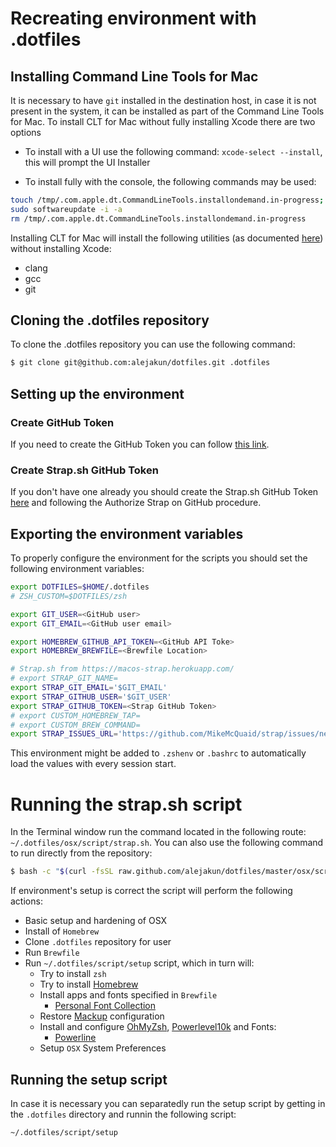 # Recreating environment with .dotfiles

## Installing Command Line Tools for Mac

It is necessary to have `git` installed in the destination host, in case it is not present in the system, it can be installed as part of the Command Line Tools for Mac. To install CLT for Mac without fully installing Xcode there are two options

* To install with a UI use the following command: `xcode-select --install`, this will prompt the UI Installer

* To install fully with the console, the following commands may be used:

```sh
touch /tmp/.com.apple.dt.CommandLineTools.installondemand.in-progress;
sudo softwareupdate -i -a
rm /tmp/.com.apple.dt.CommandLineTools.installondemand.in-progress
```

Installing CLT for Mac will install the following utilities (as documented [here](https://mac.install.guide/commandlinetools/4.html)) without installing Xcode:

* clang
* gcc
* git
## Cloning the .dotfiles repository

To clone the .dotfiles repository you can use the following command:

```sh
$ git clone git@github.com:alejakun/dotfiles.git .dotfiles
```

## Setting up the environment
### Create GitHub Token

If you need to create the GitHub Token you can follow [this link](https://github.com/settings/tokens/new?scopes=gist,repo,workflow&description=Homebrew).

### Create Strap.sh GitHub Token

If you don't have one already you should create the Strap.sh GitHub Token [here](https://macos-strap.herokuapp.com/) and following the Authorize Strap on GitHub procedure.

## Exporting the environment variables

To properly configure the environment for the scripts you should set the following environment variables:

```sh
export DOTFILES=$HOME/.dotfiles
# ZSH_CUSTOM=$DOTFILES/zsh

export GIT_USER=<GitHub user>
export GIT_EMAIL=<GitHub user email>

export HOMEBREW_GITHUB_API_TOKEN=<GitHub API Toke>
export HOMEBREW_BREWFILE=<Brewfile Location>

# Strap.sh from https://macos-strap.herokuapp.com/
# export STRAP_GIT_NAME=
export STRAP_GIT_EMAIL='$GIT_EMAIL'
export STRAP_GITHUB_USER='$GIT_USER'
export STRAP_GITHUB_TOKEN=<Strap GitHub Token>
# export CUSTOM_HOMEBREW_TAP=
# export CUSTOM_BREW_COMMAND=
export STRAP_ISSUES_URL='https://github.com/MikeMcQuaid/strap/issues/new'
```
This environment might be added to `.zshenv` or `.bashrc` to automatically load the values with every session start.
# Running the strap.sh script

In the Terminal window run the command located in the following route: `~/.dotfiles/osx/script/strap.sh`.
You can also use the following command to run directly from the repository:

```sh
$ bash -c "$(curl -fsSL raw.github.com/alejakun/dotfiles/master/osx/script/strap.sh)"
```

If environment's setup is correct the script will perform the following actions:

* Basic setup and hardening of OSX
* Install of `Homebrew`
* Clone `.dotfiles` repository for user
* Run `Brewfile`
* Run `~/.dotfiles/script/setup` script, which in turn will:
    * Try to install `zsh`
    * Try to install [Homebrew](https://brew.sh/)
    * Install apps and fonts specified in `Brewfile`
        * [Personal Font Collection](https://github.com/alejakun/homebrew-cask)
    * Restore [Mackup](https://github.com/lra/mackup) configuration
    * Install and configure [OhMyZsh](https://ohmyz.sh/), [Powerlevel10k](https://github.com/romkatv/powerlevel10k) and Fonts:
        * [Powerline](https://github.com/powerline/fonts)
    * Setup `OSX` System Preferences
## Running the setup script

In case it is necessary you can separatedly run the setup script by getting in the `.dotfiles` directory and runnin the following script:

`~/.dotfiles/script/setup`
